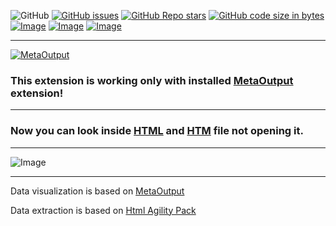 ![GitHub](https://img.shields.io/github/license/viacheslav-lozinskyi/Preview-HTML)
[![GitHub issues](https://img.shields.io/github/issues/viacheslav-lozinskyi/Preview-HTML)](https://github.com/viacheslav-lozinskyi/Preview-HTML/issues)
[![GitHub Repo stars](https://img.shields.io/github/stars/viacheslav-lozinskyi/Preview-HTML)](https://github.com/viacheslav-lozinskyi/Preview-HTML/stargazers)
[![GitHub code size in bytes](https://img.shields.io/github/languages/code-size/viacheslav-lozinskyi/Preview-HTML)](https://github.com/viacheslav-lozinskyi/Preview-HTML)
[![Image](https://img.shields.io/badge/VS-2022-blueviolet)](https://marketplace.visualstudio.com/items?itemName=ViacheslavLozinskyi.MetaOutput-2022)
[![Image](https://img.shields.io/badge/VS-2019-blueviolet)](https://marketplace.visualstudio.com/items?itemName=ViacheslavLozinskyi.MetaOutput-2019)
[![Image](https://img.shields.io/badge/VS-2017-blueviolet)](https://marketplace.visualstudio.com/items?itemName=ViacheslavLozinskyi.MetaOutput-2019)

---

[![MetaOutput](https://www.metaoutput.net/_functions/watch?source=GITHUB&size=128x128&project=Preview-HTML&url=https://marketplace.visualstudio.com/items?itemName=ViacheslavLozinskyi.Preview-HTML)](https://www.metaoutput.net/?utm_source=github.com&utm_medium=referral&utm_campaign=redirect-to-homepage&utm_term=2021-11-21&utm_content=Preview-HTML)

### This extension is working only with installed [MetaOutput](https://www.metaoutput.net/?utm_source=github.com&utm_medium=referral&utm_campaign=redirect-to-homepage&utm_term=2021-11-21&utm_content=Preview-HTML) extension!

---

### Now you can look inside [HTML](https://en.wikipedia.org/wiki/HTML) and [HTM](https://en.wikipedia.org/wiki/HTML) file not opening it.

---

![Image](https://viacheslav-lozinskyi.github.io/Preview-HTML/resource/video/Presentation1.gif)

---

Data visualization is based on [MetaOutput](https://www.metaoutput.net/?utm_source=github.com&utm_medium=referral&utm_campaign=redirect-to-homepage&utm_term=2021-11-21&utm_content=Preview-HTML)

Data extraction is based on [Html Agility Pack](https://github.com/zzzprojects/html-agility-pack)
